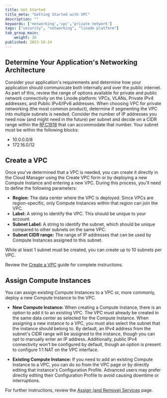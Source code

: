 ```yaml
---
title: Get Started
title_meta: "Getting Started with VPC"
description: ""
keywords: ['networking','vpc','private network']
tags: ["security", "networking", "linode platform"]
tab_group_main:
    weight: 20
published: 2023-10-24
---
```


## Determine Your Application's Networking Architecture

Consider your application's requirements and determine how your application should communicate both internally and over the public internet. As part of this, review the range of options available for private and public network connectivity on the Linode platform: VPCs, VLANs, Private IPv4 addresses, and Public IPv4/IPv6 addresses. When choosing VPC for private networking (the most common product), determine if segmenting the VPC into multiple subnets is needed. Consider the number of IP addresses you need now (and might need in the future) per subnet and decide on a CIDR range within the [RFC1918](https://datatracker.ietf.org/doc/html/rfc1918) that can accommodate that number. Your subnet must be within the following blocks:

  - 10.0.0.0/8
  - 172.16.0/12

## Create a VPC

Once you've determined that a VPC is needed, you can create it directly in the Cloud Manager using the Create VPC form or by deploying a new Compute Instance and entering a new VPC. During this process, you'll need to define the following parameters:

- **Region:** The data center where the VPC is deployed. Since VPCs are region-specific, only Compute Instances within that region can join the VPC.
- **Label:** A string to identify the VPC. This should be unique to your account.
- **Subnet Label:** A string to identify the subnet, which should be unique compared to other subnets on the same VPC.
- **Subnet CIDR range:** The range of IP addresses that can be used by Compute Instances assigned to this subnet.

While at least 1 subnet must be created, you can create up to 10 subnets per VPC.

Review the [Create a VPC](/docs/products/networking/vpc/guides/create/) guide for complete instructions.

## Assign Compute Instances

You can assign existing Compute Instances to a VPC or, more commonly, deploy a new Compute Instance to the VPC.

- **New Compute Instance:** When creating a Compute Instance, there is an option to add it to an existing VPC. The VPC must already be created in the same data center as selected for the Compute Instance. When assigning a new instance to a VPC, you must also select the subnet that the instance should belong to. By default, an IPv4 address from the subnet's CIDR range will be assigned to the instance, though you can opt to manually enter an IP address. Additionally, public IPv4 connectivity won't be configured by default, though an option is present to configure 1:1 NAT on the VPC interface.

- **Existing Compute Instance:** If you need to add an existing Compute Instance to a VPC, you can do so from the VPC page or by directly editing that instance's Configuration Profile. Advanced users may prefer directly editing their Configuration Profile to avoid causing downtime or interruptions.

For further instructions, review the [Assign (and Remove) Services](/docs/products/networking/vpc/guides/assign-services/) page.